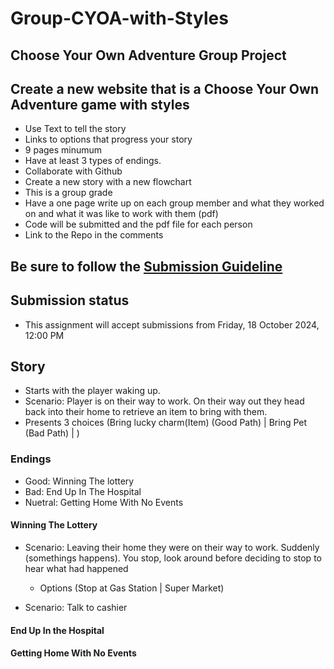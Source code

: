 # Group-CYOA-with-Styles

## Choose Your Own Adventure Group Project

## Create a new website that is a Choose Your Own Adventure game with styles

- Use Text to tell the story
- Links to options that progress your story
- 9 pages minumum
- Have at least 3 types of endings.
- Collaborate with Github
- Create a new story with a new flowchart
- This is a group grade
- Have a one page write up on each group member and what they worked on and what it was like to work with them (pdf)
- Code will be submitted and the pdf file for each person
- Link to the Repo in the comments

## Be sure to follow the [Submission Guideline](https://lms.codestack.co/mod/page/view.php?id=1819)

## Submission status

- This assignment will accept submissions from Friday, 18 October 2024, 12:00 PM

## Story

- Starts with the player waking up.
- Scenario: Player is on their way to work. On their way out they head back into their home to retrieve an item to bring with them.
- Presents 3 choices (Bring lucky charm(Item) (Good Path) | Bring Pet (Bad Path) |  )

### Endings

- Good: Winning The lottery
- Bad: End Up In The Hospital
- Nuetral: Getting Home With No Events

#### Winning The Lottery

- Scenario: Leaving their home they were on their way to work. Suddenly (somethings happens). You stop, look around before deciding to stop to hear what had happened
  - Options (Stop at Gas Station | Super Market)

- Scenario: Talk to cashier

#### End Up In the Hospital

#### Getting Home With No Events

